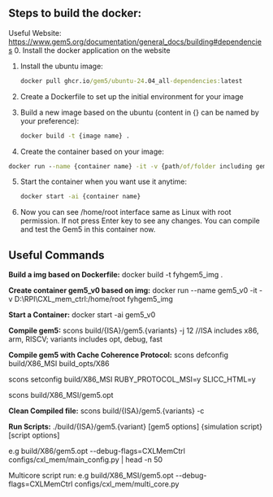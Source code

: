 ## Steps to build the docker:
Useful Website: https://www.gem5.org/documentation/general_docs/building#dependencies
0. Install the docker application on the website

1. Install the ubuntu image:

   ```cmd
   docker pull ghcr.io/gem5/ubuntu-24.04_all-dependencies:latest
   ```

2. Create a Dockerfile to set up the initial environment for your image

3. Build a new image based on the ubuntu (content in {} can be named by your preference):

   ```cmd
   docker build -t {image name} .
   ```

4.  Create the container based on your image:

   ```cmd
   docker run --name {container name} -it -v {path/of/folder including gem5}:/home/root {image name}
   ```

5. Start the container when you want use it anytime:

   ```cmd
   docker start -ai {container name}
   ```

6. Now you can see /home/root interface same as Linux with root permission. If not press Enter key to see any changes. You can compile and test the Gem5 in this container now.  

## Useful Commands 

**Build a img based on Dockerfile:**
docker build -t fyhgem5_img .

**Create container gem5_v0 based on img:**
docker run --name gem5_v0 -it -v D:\RPI\CXL_mem_ctrl\:/home/root fyhgem5_img

**Start a Container:**
docker start -ai gem5_v0

**Compile gem5:**
scons build/{ISA}/gem5.{variants} -j 12    //ISA includes x86, arm, RISCV;      variants includes opt, debug, fast

**Compile gem5 with Cache Coherence Protocol:**
scons defconfig build/X86_MSI build_opts/X86

scons setconfig build/X86_MSI RUBY_PROTOCOL_MSI=y SLICC_HTML=y

scons build/X86_MSI/gem5.opt

**Clean Compiled file:**
scons build/{ISA}/gem5.{variants} -c

**Run Scripts:**
./build/{ISA}/gem5.{variant} [gem5 options] {simulation script} [script options]

e.g build/X86/gem5.opt --debug-flags=CXLMemCtrl configs/cxl_mem/main_config.py | head -n 50

Multicore script run:
e.g build/X86_MSI/gem5.opt --debug-flags=CXLMemCtrl configs/cxl_mem/multi_core.py  
